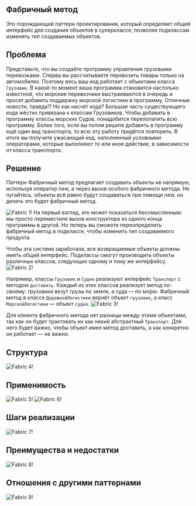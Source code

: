 ## Фабричный метод
Это порождающий паттерн проектирования, который определяет
общий интерфейс для создания объектов в суперклассе, позволяя подклассам
изменять тип создаваемых объектов.

## Проблема
Представьте, что вы создаёте программу управления грузовыми перевозками. Сперва вы рассчитываете перевозить 
товары только на автомобилях. Поэтому весь ваш код работает с объектами класса `Грузовик`.
В какой-то момент ваша программа становится настолько известной, что морские перевозчики выстраиваются в очередь 
и просят добавить поддержку морской логистики в программу. Отличные новости, правда?! Но как насчёт кода? 
Большая часть существующего кода жёстко привязана к классам Грузовиков. Чтобы добавить в программу классы морских 
Судов, понадобится перелопатить всю программу. Более того, если вы потом решите добавить в программу ещё один 
вид транспорта, то всю эту работу придётся повторить. В итоге вы получите ужасающий код, наполненный условными 
операторами, которые выполняют то или иное действие, в зависимости от класса транспорта.

## Решение
Паттерн Фабричный метод предлагает создавать объекты не напрямую, используя оператор new, а через вызов особого 
фабричного метода. Не пугайтесь, объекты всё равно будут создаваться при помощи new, но делать это будет 
фабричный метод.

![Fabric 1!](img/fabric_1.png)
На первый взгляд, это может показаться бессмысленным: мы просто переместили вызов конструктора из одного конца программы 
в другой. Но теперь вы сможете переопределить фабричный метод в подклассе, чтобы изменить тип создаваемого продукта.

Чтобы эта система заработала, все возвращаемые объекты должны иметь общий интерфейс. Подклассы смогут производить 
объекты различных классов, следующих одному и тому же интерфейсу.
![Fabric 2!](img/fabric_2.png)

Например, классы `Грузовик` и `Судно` реализуют интерфейс `Транспорт` с методом `доставить`. Каждый из этих классов 
реализует метод по-своему: грузовики везут грузы по земле, а суда — по морю. Фабричный метод в классе `ДорожнойЛогистики` 
вернёт объект `грузовик`, а класс `МорскойЛогистики` — объект `судно`.
![Fabric 3!](img/fabric_3.png)

Для клиента фабричного метода нет разницы между этими объектами, так как он будет трактовать их как некий абстрактный
`Транспорт`. Для него будет важно, чтобы объект имел метод доставить, а как конкретно он работает — не важно.

## Структура
![Fabric 4!](img/fabric_4.png)

## Применимость
![Fabric 5!](img/fabric_5.png)
![Fabric 6!](img/fabric_6.png)

## Шаги реализации
![Fabric 7!](img/fabric_7.png)

## Преимущества и недостатки
![Fabric 8!](img/fabric_8.png)

## Отношения с другими паттернами
![Fabric 9!](img/fabric_9.png)
